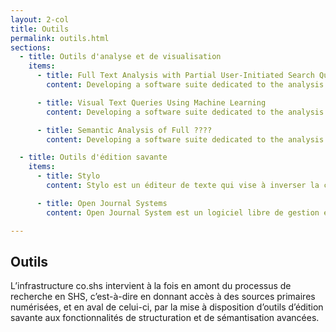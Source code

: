```yaml
---
layout: 2-col
title: Outils
permalink: outils.html
sections:
  - title: Outils d'analyse et de visualisation
    items:
      - title: Full Text Analysis with Partial User-Initiated Search Queries
        content: Developing a software suite dedicated to the analysis and visualization of digital corpora

      - title: Visual Text Queries Using Machine Learning
        content: Developing a software suite dedicated to the analysis and visualization of digital corpora

      - title: Semantic Analysis of Full ????
        content: Developing a software suite dedicated to the analysis and visualization of digital corpora

  - title: Outils d'édition savante
    items:
      - title: Stylo
        content: Stylo est un éditeur de texte qui vise à inverser la chaîne éditoriale actuelle par laquelle les textes, revues et livres sont encore produit à des fins d’impression plutôt que de diffusion. Stylo est un outil conçu pour les auteurs et les revues qui veulent  produire des documents savants structurés et enrichis dès leur création.

      - title: Open Journal Systems
        content: Open Journal System est un logiciel libre de gestion éditorial développé par le Public Knowledge Project. Utilisé à travers le monde, OJS permet aux revues de mieux gérer l’ensemble des interactions et d’échanges qui président à la réalisation d’une numéro de revue.

---
```


## Outils

L’infrastructure co.shs intervient à la fois en amont du processus de recherche en SHS, c’est-à-dire en donnant accès à des sources primaires numérisées, et en aval de celui-ci, par la mise à disposition d’outils d’édition savante aux fonctionnalités de structuration et de sémantisation avancées.
